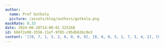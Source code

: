 ```yaml
---
author:
  name: Prof Gotkola
  picture: /assets/blog/authors/gotkola.png
maskRate: 0.33
date: 2024-06-28T14:00:01.525268
id: b66f2e98-3556-11ef-9f85-c95db626c0e3
content: '[[0, 7, 1, 3, 2, 6, 0, 0, 9], [8, 6, 0, 5, 1, 7, 3, 4, 2], [0, 2, 3, 4, 0, 9, 0, 6, 1], [3, 8, 2, 1, 5, 0, 6, 0, 0], [6, 4, 5, 9, 7, 0, 0, 1, 0], [1, 0, 7, 8, 0, 2, 5, 3, 0], [9, 0, 0, 7, 3, 8, 0, 2, 6], [2, 3, 8, 6, 9, 1, 0, 7, 5], [0, 0, 6, 2, 0, 0, 9, 0, 0]]'
---
```


